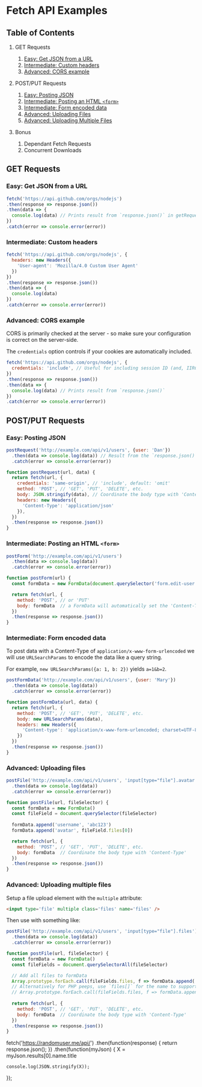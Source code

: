 # Fetch API Examples

## Table of Contents

1. GET Requests
    1. [Easy: Get JSON from a URL](#easy-get-json-from-a-url)
    1. [Intermediate: Custom headers](#intermediate-custom-headers)
    1. [Advanced: CORS example](#advanced-cors-example)
1. POST/PUT Requests
    1. [Easy: Posting JSON](#easy-posting-json)
    1. [Intermediate: Posting an HTML `<form>`](#intermediate-posting-an-html-form)
    1. [Intermediate: Form encoded data](#intermediate-form-encoded-data)
    1. [Advanced: Uploading Files](#advanced-uploading-files)
    1. [Advanced: Uploading Multiple Files](#advanced-uploading-multiple-files)

1. Bonus
    1. Dependant Fetch Requests
    1. Concurrent Downloads

## GET Requests

### Easy: Get JSON from a URL

```js
fetch('https://api.github.com/orgs/nodejs')
.then(response => response.json())
.then(data => {
  console.log(data) // Prints result from `response.json()` in getRequest
})
.catch(error => console.error(error))
```

### Intermediate: Custom headers

```js
fetch('https://api.github.com/orgs/nodejs', {
  headers: new Headers({
    'User-agent': 'Mozilla/4.0 Custom User Agent'
  })
})
.then(response => response.json())
.then(data => {
  console.log(data)
})
.catch(error => console.error(error))
```

### Advanced: CORS example

CORS is primarily checked at the server - so make sure your configuration is correct on the server-side.

The `credentials` option controls if your cookies are automatically included.

```js
fetch('https://api.github.com/orgs/nodejs', {
  credentials: 'include', // Useful for including session ID (and, IIRC, authorization headers)
})
.then(response => response.json())
.then(data => {
  console.log(data) // Prints result from `response.json()`
})
.catch(error => console.error(error))
```

## POST/PUT Requests

### Easy: Posting JSON

```js
postRequest('http://example.com/api/v1/users', {user: 'Dan'})
  .then(data => console.log(data)) // Result from the `response.json()` call
  .catch(error => console.error(error))

function postRequest(url, data) {
  return fetch(url, {
    credentials: 'same-origin', // 'include', default: 'omit'
    method: 'POST', // 'GET', 'PUT', 'DELETE', etc.
    body: JSON.stringify(data), // Coordinate the body type with 'Content-Type'
    headers: new Headers({
      'Content-Type': 'application/json'
    }),
  })
  .then(response => response.json())
}
```


### Intermediate: Posting an HTML `<form>`

```js
postForm('http://example.com/api/v1/users')
  .then(data => console.log(data))
  .catch(error => console.error(error))

function postForm(url) {
  const formData = new FormData(document.querySelector('form.edit-user'))

  return fetch(url, {
    method: 'POST', // or 'PUT'
    body: formData  // a FormData will automatically set the 'Content-Type'
  })
  .then(response => response.json())
}
```


### Intermediate: Form encoded data

To post data with a Content-Type of `application/x-www-form-urlencoded` we will use `URLSearchParams` to encode the data like a query string.

For example, `new URLSearchParams({a: 1, b: 2})` yields `a=1&b=2`.

```js
postFormData('http://example.com/api/v1/users', {user: 'Mary'})
  .then(data => console.log(data))
  .catch(error => console.error(error))

function postFormData(url, data) {
  return fetch(url, {
    method: 'POST', // 'GET', 'PUT', 'DELETE', etc.
    body: new URLSearchParams(data),
    headers: new Headers({
      'Content-type': 'application/x-www-form-urlencoded; charset=UTF-8'
    })
  })
  .then(response => response.json())
}
```

### Advanced: Uploading files


```js
postFile('http://example.com/api/v1/users', 'input[type="file"].avatar')
  .then(data => console.log(data))
  .catch(error => console.error(error))

function postFile(url, fileSelector) {
  const formData = new FormData()
  const fileField = document.querySelector(fileSelector)
  
  formData.append('username', 'abc123')
  formData.append('avatar', fileField.files[0])

  return fetch(url, {
    method: 'POST', // 'GET', 'PUT', 'DELETE', etc.
    body: formData  // Coordinate the body type with 'Content-Type'
  })
  .then(response => response.json())
}
```


### Advanced: Uploading multiple files

Setup a file upload element with the `multiple` attribute:

```html
<input type='file' multiple class='files' name='files' />
```

Then use with something like:

```js
postFile('http://example.com/api/v1/users', 'input[type="file"].files')
  .then(data => console.log(data))
  .catch(error => console.error(error))

function postFile(url, fileSelector) {
  const formData = new FormData()
  const fileFields = document.querySelectorAll(fileSelector)

  // Add all files to formData
  Array.prototype.forEach.call(fileFields.files, f => formData.append('files', f))
  // Alternatively for PHP peeps, use `files[]` for the name to support arrays
  // Array.prototype.forEach.call(fileFields.files, f => formData.append('files[]', f))
  
  return fetch(url, {
    method: 'POST', // 'GET', 'PUT', 'DELETE', etc.
    body: formData  // Coordinate the body type with 'Content-Type'
  })
  .then(response => response.json())
}
```
fetch('https://randomuser.me/api/')
  .then(function(response) {
    return response.json();
  })
  .then(function(myJson) {
	X = myJson.results[0].name.title
	
    console.log(JSON.stringify(X));
  });
